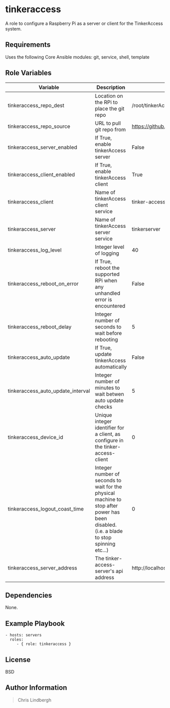 # tinkeraccess

A role to configure a Raspberry Pi as a server or client for the TinkerAccess system.

## Requirements

Uses the following Core Ansible modules:
git, service, shell, template

## Role Variables

| Variable | Description | Default Value |
| -------- | ----------- | ------------- |
| tinkeraccess_repo_dest | Location on the RPi to place the git repo | /root/tinkerAccess |
| tinkeraccess_repo_source | URL to pull git repo from | https://github.com/TinkerMill/tinkerAccess.git |
| tinkeraccess_server_enabled | If True, enable tinkerAccess server | False |
| tinkeraccess_client_enabled | If True, enable tinkerAccess client | True | 
| tinkeraccess_client | Name of tinkerAccess client service | tinker-access-client |
| tinkeraccess_server | Name of tinkerAccess server service | tinkerserver |
| tinkeraccess_log_level | Integer level of logging | 40 |
| tinkeraccess_reboot_on_error | If True, reboot the supported RPi when any unhandled error is encountered | False |
| tinkeraccess_reboot_delay | Integer number of seconds to wait before rebooting | 5 |
| tinkeraccess_auto_update | If True, update tinkerAccess automatically | False |
| tinkeraccess_auto_update_interval | Integer number of minutes to wait betwen auto update checks | 5 |
| tinkeraccess_device_id | Unique integer identifier for a client, as configure in the tinker-access-client | 0 |
| tinkeraccess_logout_coast_time | Integer number of seconds to wait for the physical machine to stop after power has been disabled. (i.e. a blade to stop spinning etc...) | 0 |
| tinkeraccess_server_address | The tinker-access-server's api address | http://localhost:5000 |

## Dependencies

None.

## Example Playbook

    - hosts: servers
      roles:
         - { role: tinkeraccess }

## License

BSD

## Author Information

> Chris Lindbergh
